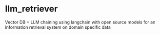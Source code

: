 # llm_retriever
Vector DB + LLM chaining using langchain with open source models for an information retrieval system on domain specific data
